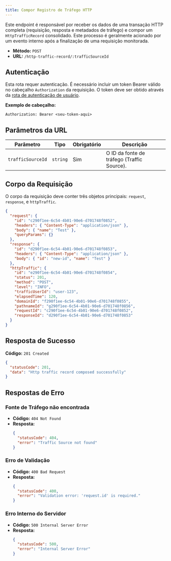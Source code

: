 ```yaml
---
title: Compor Registro de Tráfego HTTP
---
```


Este endpoint é responsável por receber os dados de uma transação HTTP completa (requisição, resposta e metadados de tráfego) e compor um `HttpTrafficRecord` consolidado. Este processo é geralmente acionado por um evento interno após a finalização de uma requisição monitorada.

- **Método:** `POST`
- **URL:** `/http-traffic-record/:trafficSourceId`

## Autenticação

Esta rota requer autenticação. É necessário incluir um token Bearer válido no cabeçalho `Authorization` da requisição. O token deve ser obtido através da [rota de autenticação de usuário](/user/authuser/).

**Exemplo de cabeçalho:**

```
Authorization: Bearer <seu-token-aqui>
```

## Parâmetros da URL

| Parâmetro         | Tipo     | Obrigatório | Descrição                                  |
| ----------------- | -------- | ----------- | ------------------------------------------ |
| `trafficSourceId` | `string` | Sim         | O ID da fonte de tráfego (Traffic Source). |

## Corpo da Requisição

O corpo da requisição deve conter três objetos principais: `request`, `response`, e `httpTraffic`.

```json
{
  "request": {
    "id": "c290f1ee-6c54-4b01-90e6-d701748f0852",
    "headers": { "Content-Type": "application/json" },
    "body": { "name": "Test" },
    "queryParams": {}
  },
  "response": {
    "id": "d290f1ee-6c54-4b01-90e6-d701748f0853",
    "headers": { "Content-Type": "application/json" },
    "body": { "id": "new-id", "name": "Test" }
  },
  "httpTraffic": {
    "id": "e290f1ee-6c54-4b01-90e6-d701748f0854",
    "status": 201,
    "method": "POST",
    "level": "INFO",
    "trafficUserId": "user-123",
    "elapsedTime": 120,
    "domainId": "f290f1ee-6c54-4b01-90e6-d701748f0855",
    "pathnameId": "g290f1ee-6c54-4b01-90e6-d701748f0856",
    "requestId": "c290f1ee-6c54-4b01-90e6-d701748f0852",
    "responseId": "d290f1ee-6c54-4b01-90e6-d701748f0853"
  }
}
```

## Resposta de Sucesso

**Código:** `201 Created`

```json
{
  "statusCode": 201,
  "data": "Http traffic record composed successfully"
}
```

## Respostas de Erro

### Fonte de Tráfego não encontrada

- **Código:** `404 Not Found`
- **Resposta:**
  ```json
  {
    "statusCode": 404,
    "error": "Traffic Source not found"
  }
  ```

### Erro de Validação

- **Código:** `400 Bad Request`
- **Resposta:**
  ```json
  {
    "statusCode": 400,
    "error": "Validation error: 'request.id' is required."
  }
  ```

### Erro Interno do Servidor

- **Código:** `500 Internal Server Error`
- **Resposta:**
  ```json
  {
    "statusCode": 500,
    "error": "Internal Server Error"
  }
  ```
